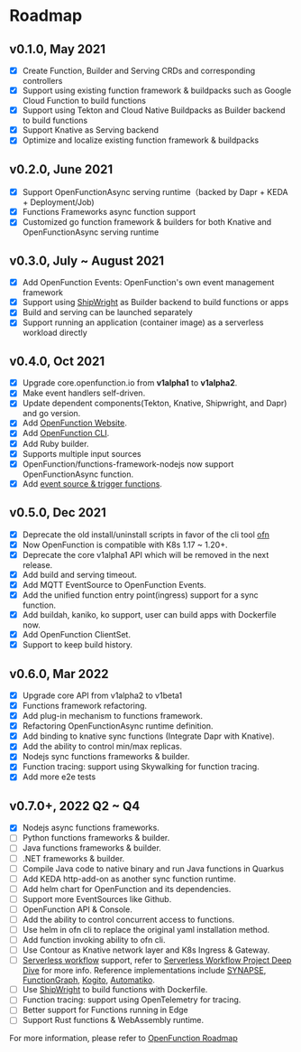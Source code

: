 # Roadmap

## v0.1.0, May 2021

- [x] Create Function, Builder and Serving CRDs and corresponding controllers
- [x] Support using existing function framework & buildpacks such as Google Cloud Function to build functions
- [x] Support using Tekton and Cloud Native Buildpacks as Builder backend to build functions
- [x] Support Knative as Serving backend
- [x] Optimize and localize existing function framework & buildpacks

## v0.2.0, June 2021

- [x] Support OpenFunctionAsync serving runtime（backed by Dapr + KEDA + Deployment/Job)
- [x] Functions Frameworks async function support
- [x] Customized go function framework & builders for both Knative and OpenFunctionAsync serving runtime

## v0.3.0, July ~ August 2021

- [x] Add OpenFunction Events: OpenFunction's own event management framework
- [x] Support using [ShipWright](https://github.com/shipwright-io/build) as Builder backend to build functions or apps
- [x] Build and serving can be launched separately
- [x] Support running an application (container image) as a serverless workload directly

## v0.4.0, Oct 2021

- [x] Upgrade core.openfunction.io from **v1alpha1** to **v1alpha2**.
- [x] Make event handlers self-driven.
- [x] Update dependent components(Tekton, Knative, Shipwright, and Dapr) and go version.
- [x] Add [OpenFunction Website](https://openfunction.dev/).
- [x] Add [OpenFunction CLI](https://github.com/OpenFunction/cli).
- [x] Add Ruby builder. 
- [x] Supports multiple input sources
- [x] OpenFunction/functions-framework-nodejs now support OpenFunctionAsync function.
- [x] Add [event source & trigger functions](https://github.com/OpenFunction/events-handlers).

## v0.5.0, Dec 2021

- [x] Deprecate the old install/uninstall scripts in favor of the cli tool [ofn](https://github.com/OpenFunction/cli/releases)
- [x] Now OpenFunction is compatible with K8s 1.17 ~ 1.20+.
- [x] Deprecate the core v1alpha1 API which will be removed in the next release.
- [x] Add build and serving timeout.
- [x] Add MQTT EventSource to OpenFunction Events.
- [x] Add the unified function entry point(ingress) support for a sync function.
- [x] Add buildah, kaniko, ko support, user can build apps with Dockerfile now.
- [x] Add OpenFunction ClientSet.
- [x] Support to keep build history.

## v0.6.0, Mar 2022

- [x] Upgrade core API from v1alpha2 to v1beta1
- [x] Functions framework refactoring.
- [x] Add plug-in mechanism to functions framework.
- [x] Refactoring OpenFunctionAsync runtime definition.
- [x] Add binding to knative sync functions (Integrate Dapr with Knative).
- [x] Add the ability to control min/max replicas.
- [x] Nodejs sync functions frameworks & builder.
- [x] Function tracing: support using Skywalking for function tracing.
- [x] Add more e2e tests

## v0.7.0+, 2022 Q2 ~ Q4

- [x] Nodejs async functions frameworks.
- [ ] Python functions frameworks & builder.
- [ ] Java functions frameworks & builder.
- [ ] .NET frameworks & builder.
- [ ] Compile Java code to native binary and run Java functions in Quarkus
- [ ] Add KEDA http-add-on as another sync function runtime.
- [ ] Add helm chart for OpenFunction and its dependencies.
- [ ] Support more EventSources like Github.
- [ ] OpenFunction API & Console.
- [ ] Add the ability to control concurrent access to functions.
- [ ] Use helm in ofn cli to replace the original yaml installation method.
- [ ] Add function invoking ability to ofn cli.
- [ ] Use Contour as Knative network layer and K8s Ingress & Gateway.
- [ ] [Serverless workflow](https://serverlessworkflow.io/) support, refer to [Serverless Workflow Project Deep Dive](https://www.youtube.com/watch?v=dsuo1VQQZ2E&list=PLj6h78yzYM2MqBm19mRz9SYLsw4kfQBrC&index=166) for more info. Reference implementations include [
SYNAPSE](https://github.com/serverlessworkflow/synapse), [FunctionGraph](https://www.huaweicloud.com/en-us/product/functiongraph.html), [Kogito](https://kogito.kie.org/), [Automatiko](https://automatiko.io/).
- [ ] Use [ShipWright](https://github.com/shipwright-io/build) to build functions with Dockerfile.
- [ ] Function tracing: support using OpenTelemetry for tracing.
- [ ] Better support for Functions running in Edge
- [ ] Support Rust functions & WebAssembly runtime.

For more information, please refer to [OpenFunction Roadmap](https://github.com/orgs/OpenFunction/projects/3)
